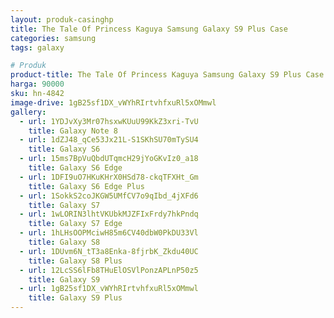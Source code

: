 ```yaml
---
layout: produk-casinghp
title: The Tale Of Princess Kaguya Samsung Galaxy S9 Plus Case
categories: samsung
tags: galaxy

# Produk
product-title: The Tale Of Princess Kaguya Samsung Galaxy S9 Plus Case
harga: 90000
sku: hn-4842
image-drive: 1gB25sf1DX_vWYhRIrtvhfxuRl5xOMmwl
gallery:
  - url: 1YDJvXy3Mr07hsxwKUuU99KkZ3xri-TvU
    title: Galaxy Note 8
  - url: 1dZJ48_qCe53Jx21L-S1SKhSU70mTySU4
    title: Galaxy S6
  - url: 15ms7BpVuQbdUTqmcH29jYoGKvIz0_a18
    title: Galaxy S6 Edge
  - url: 1DFI9uO7HKuKHrX0HSd78-ckqTFXHt_Gm
    title: Galaxy S6 Edge Plus
  - url: 1SokkS2coJKGW5UMfCV7o9qIbd_4jXFd6
    title: Galaxy S7
  - url: 1wLORIN3lhtVKUbkMJZFIxFrdy7hkPndq
    title: Galaxy S7 Edge
  - url: 1hLHsOOPMciwH85m6CV40dbW0PkDU33Vl
    title: Galaxy S8
  - url: 1DUvm6N_tT3a8Enka-8fjrbK_Zkdu40UC
    title: Galaxy S8 Plus
  - url: 12LcSS6lFb8THuElOSVlPonzAPLnP50z5
    title: Galaxy S9
  - url: 1gB25sf1DX_vWYhRIrtvhfxuRl5xOMmwl
    title: Galaxy S9 Plus
---
```

